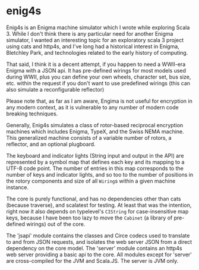 # enig4s

Enig4s is an Enigma machine simulator which I wrote while exploring Scala 3.  While I don't think
there is any particular need for another Enigma simulator, I wanted an interesting topic for an exploratory
scala 3 project using cats and http4s, and I've long had a historical interest in Enigma, Bletchley
Park, and technologies related to the early history of computing.

That said, I think it is a decent attempt, if you happen to need a WWII-era Enigma with
a JSON api.  It has pre-defined wirings for most models used during WWII, plus you can define
your own wheels, character set, bus size, etc. within the request if you don't want to use
predefined wirings (this can also simulate a reconfigurable reflector)

Please note that, as far as I am aware, Engima is not useful for encryption in any modern
context, as it is vulnerable to any number of modern code breaking techniques.

Generally, Enig4s simulates a class of rotor-based reciprocal encryption machines which includes Enigma, TypeX, and the
Swiss NEMA machine.  This generalized machine consists of a variable number of rotors, a reflector, and an optional plugboard.

The keyboard and indicator lights (String input and output in the API) are represented by a symbol map that defines
each key and its mapping to a UTF-8 code point. The number of entries in this map corresponds to the number of keys
and indicator lights, and so too to the number of positions in the rotory components and size of all `Wiring`s within
a given machine instance.

The core is purely functional, and has no dependencies other than cats (because traverse), and scalatest for testing.
At least that was the intention, right now it also depends on typelevel's `CIString` for case-insensitive map keys,
because I have been too lazy to move the `Cabinet` (a library of pre-defined wirings) out of the core.

The 'jsapi' module contains the classes and Circe codecs used to translate to and from JSON requests,
and isolates the web server JSON from a direct dependency on the core model.  The 'server' module contains an http4s web
server providing a basic api to the core. All modules except for 'server' are cross-compiled for the JVM and
Scala.JS. The server is JVM only. 

